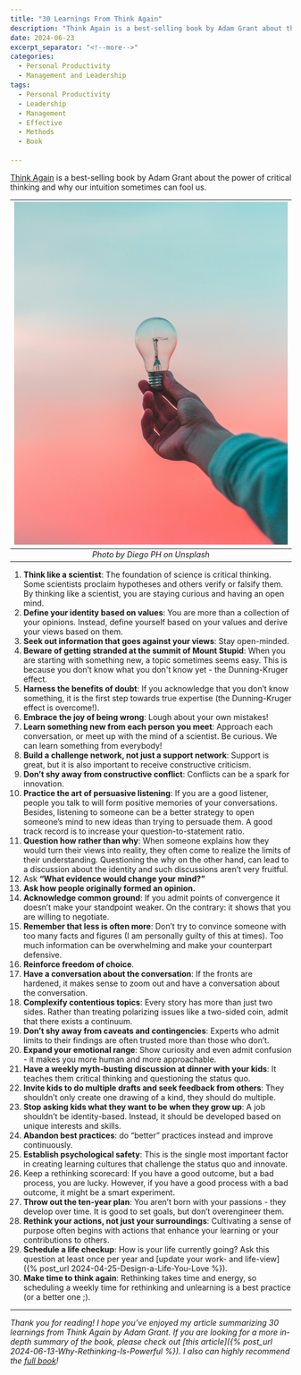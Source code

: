 ```yaml
---
title: "30 Learnings From Think Again"
description: "Think Again is a best-selling book by Adam Grant about the power of critical thinking and why our intuition sometimes can fool us. The book is packed with valuable insights and in this article, I aim to summarize them in a short format for you."
date: 2024-06-23
excerpt_separator: "<!--more-->"
categories:
  - Personal Productivity
  - Management and Leadership
tags:
  - Personal Productivity
  - Leadership
  - Management
  - Effective
  - Methods
  - Book

---
```


[Think Again](https://www.google.com/search?q=think+again+adam+grant) is a best-selling book by Adam Grant about the power of critical thinking and why our intuition sometimes can fool us.

| ![image](/assets/images/diego-ph-lightbulb-unsplash.jpg) |
|:--:|
| *Photo by Diego PH on Unsplash* |

1. **Think like a scientist**: The foundation of science is critical thinking. Some scientists proclaim hypotheses and others verify or falsify them. By thinking like a scientist, you are staying curious and having an open mind.
2. **Define your identity based on values**: You are more than a collection of your opinions. Instead, define yourself based on your values and derive your views based on them.
3. **Seek out information that goes against your views**: Stay open-minded.
4. **Beware of getting stranded at the summit of Mount Stupid**: When you are starting with something new, a topic sometimes seems easy. This is because you don’t know what you don't know yet - the Dunning-Kruger effect.
5. **Harness the benefits of doubt**: If you acknowledge that you don’t know something, it is the first step towards true expertise (the Dunning-Kruger effect is overcome!).
6. **Embrace the joy of being wrong**: Lough about your own mistakes!
7. **Learn something new from each person you meet**: Approach each conversation, or meet up with the mind of a scientist. Be curious. We can learn something from everybody!
8. **Build a challenge network, not just a support network**: Support is great, but it is also important to receive constructive criticism.
9. **Don’t shy away from constructive conflict**: Conflicts can be a spark for innovation.
10. **Practice the art of persuasive listening**: If you are a good listener, people you talk to will form positive memories of your conversations. Besides, listening to someone can be a better strategy to open someone’s mind to new ideas than trying to persuade them. A good track record is to increase your question-to-statement ratio.
11. **Question how rather than why**: When someone explains how they would turn their views into reality, they often come to realize the limits of their understanding. Questioning the why on the other hand, can lead to a discussion about the identity and such discussions aren’t very fruitful.
12. Ask **“What evidence would change your mind?”**
13. **Ask how people originally formed an opinion.**
14. **Acknowledge common ground**: If you admit points of convergence it doesn’t make your standpoint weaker. On the contrary: it shows that you are willing to negotiate.
15. **Remember that less is often more**: Don’t try to convince someone with too many facts and figures (I am personally guilty of this at times). Too much information can be overwhelming and make your counterpart defensive.
16. **Reinforce freedom of choice**.
17. **Have a conversation about the conversation**: If the fronts are hardened, it makes sense to zoom out and have a conversation about the conversation.
18. **Complexify contentious topics**: Every story has more than just two sides. Rather than treating polarizing issues like a two-sided coin, admit that there exists a continuum.
19. **Don’t shy away from caveats and contingencies**: Experts who admit limits to their findings are often trusted more than those who don’t.
20. **Expand your emotional range**: Show curiosity and even admit confusion - it makes you more human and more approachable.
21. **Have a weekly myth-busting discussion at dinner with your kids**: It teaches them critical thinking and questioning the status quo.
22. **Invite kids to do multiple drafts and seek feedback from others**: They shouldn’t only create one drawing of a kind, they should do multiple.
23. **Stop asking kids what they want to be when they grow up**: A job shouldn’t be identity-based. Instead, it should be developed based on unique interests and skills.
24. **Abandon best practices**: do “better” practices instead and improve continuously.
25. **Establish psychological safety**: This is the single most important factor in creating learning cultures that challenge the status quo and innovate.
26. Keep a rethinking scorecard: If you have a good outcome, but a bad process, you are lucky. However, if you have a good process with a bad outcome, it might be a smart experiment.
27. **Throw out the ten-year plan**: You aren’t born with your passions - they develop over time. It is good to set goals, but don’t overengineer them.
28. **Rethink your actions, not just your surroundings**: Cultivating a sense of purpose often begins with actions that enhance your learning or your contributions to others.
29. **Schedule a life checkup**: How is your life currently going? Ask this question at least once per year and [update your work- and life-view]({% post_url 2024-04-25-Design-a-Life-You-Love %}).
30. **Make time to think again**: Rethinking takes time and energy, so scheduling a weekly time for rethinking and unlearning is a best practice (or a better one ;).

---

*Thank you for reading! I hope you’ve enjoyed my article summarizing 30 learnings from Think Again by Adam Grant. If you are looking for a more in-depth summary of the book, please check out [this article]({% post_url 2024-06-13-Why-Rethinking-Is-Powerful %}). I also can highly recommend the [full book](https://www.google.com/search?q=think+again+adam+grant)!*